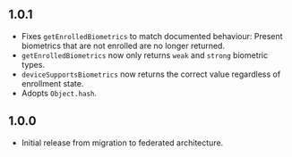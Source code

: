 ## 1.0.1

* Fixes `getEnrolledBiometrics` to match documented behaviour: 
  Present biometrics that are not enrolled are no longer returned.
* `getEnrolledBiometrics` now only returns `weak` and `strong` biometric types.   
* `deviceSupportsBiometrics` now returns the correct value regardless of enrollment state.
* Adopts `Object.hash`.

## 1.0.0

* Initial release from migration to federated architecture.
